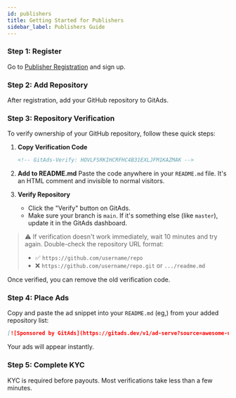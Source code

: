 ```yaml
---
id: publishers
title: Getting Started for Publishers
sidebar_label: Publishers Guide
---
```


### Step 1: Register
Go to [Publisher Registration](https://gitads.dev/publisher/register) and sign up.

### Step 2: Add Repository
After registration, add your GitHub repository to GitAds.

### Step 3: Repository Verification
To verify ownership of your GitHub repository, follow these quick steps:

1. **Copy Verification Code**
   ```html
   <!-- GitAds-Verify: HOVLFSRKIHCRFHC4B31EXLJFM1KAZMAK -->
   ```

2. **Add to README.md**
   Paste the code anywhere in your `README.md` file. It's an HTML comment and invisible to normal visitors.

3. **Verify Repository**
   - Click the "Verify" button on GitAds.
   - Make sure your branch is `main`. If it's something else (like `master`), update it in the GitAds dashboard.

> ⚠️ If verification doesn't work immediately, wait 10 minutes and try again. Double-check the repository URL format:
> - ✅ `https://github.com/username/repo`
> - ❌ `https://github.com/username/repo.git` or `.../readme.md`

Once verified, you can remove the old verification code.

### Step 4: Place Ads
Copy and paste the ad snippet into your `README.md` (eg,) from your added repository list:

```markdown
[![Sponsored by GitAds](https://gitads.dev/v1/ad-serve?source=awesome-user/awesome-repository@github)](https://gitads.dev/v1/ad-track?source=awesome-user/awesome-repository@github)
```

Your ads will appear instantly.

### Step 5: Complete KYC
KYC is required before payouts. Most verifications take less than a few minutes.
